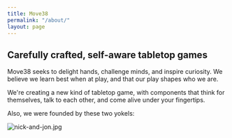 ```yaml
---
title: Move38
permalink: "/about/"
layout: page
---
```


## **Carefully crafted, self-aware tabletop games**

Move38 seeks to delight hands, challenge minds, and inspire curiosity. We believe we learn best when at play, and that our play shapes who we are.

We're creating a new kind of tabletop game, with components that think for themselves, talk to each other, and come alive under your fingertips.

Also, we were founded by these two yokels:

![nick-and-jon.jpg](/uploads/nick-and-jon.jpg)